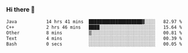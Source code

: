 ### Hi there 🌱
<!--START_SECTION:waka-->

```txt
Java           14 hrs 41 mins  ████████████████████▓░░░░   82.97 %
C++            2 hrs 46 mins   ████░░░░░░░░░░░░░░░░░░░░░   15.64 %
Other          8 mins          ▒░░░░░░░░░░░░░░░░░░░░░░░░   00.81 %
Text           4 mins          ░░░░░░░░░░░░░░░░░░░░░░░░░   00.39 %
Bash           0 secs          ░░░░░░░░░░░░░░░░░░░░░░░░░   00.05 %
```

<!--END_SECTION:waka-->
<!--
**Dieg0raf/Dieg0raf** is a ✨ _special_ ✨ repository because its `README.md` (this file) appears on your GitHub profile.

Here are some ideas to get you started:

- 🔭 I’m currently working on ...
- 🌱 I’m currently learning ...
- 👯 I’m looking to collaborate on ...
- 🤔 I’m looking for help with ...
- 💬 Ask me about ...
- 📫 How to reach me: ...
- 😄 Pronouns: ...
- ⚡ Fun fact: ...
-->
